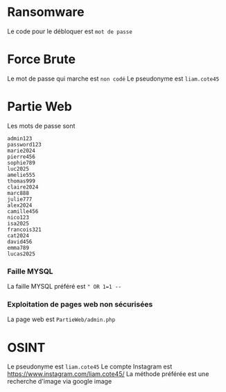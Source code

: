 # Ransomware
Le code pour le débloquer est `mot de passe`

# Force Brute
Le mot de passe qui marche est `non codé`
Le pseudonyme est `liam.cote45`

# Partie Web
Les mots de passe sont
```
admin123
password123
marie2024
pierre456
sophie789
luc2025
amelie555
thomas999
claire2024
marc888
julie777
alex2024
camille456
nico123
isa2025
francois321
cat2024
david456
emma789
lucas2025
```

### Faille MYSQL
La faille MYSQL préféré est `" OR 1=1 --`

### Exploitation de pages web non sécurisées
La page web est `PartieWeb/admin.php`

# OSINT
Le pseudonyme est `liam.cote45`
Le compte Instagram est https://www.instagram.com/liam.cote45/
La méthode préférée est une recherche d'image via google image